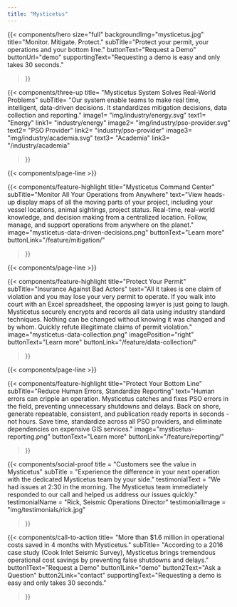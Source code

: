 ```yaml
---
title: "Mysticetus"
---
```


{{< components/hero
	size="full"
	backgroundImg="mysticetus.jpg"
	title="Monitor. Mitigate. Protect."
	subTitle="Protect your permit, your operations and your bottom line."
	buttonText="Request a Demo"
	buttonUrl="demo"
	supportingText="Requesting a demo is easy and only takes 30 seconds."
>}}

<!-- 
NOTE: We can use these icons for free as long as we attribute the artist(s) (see footer below copyright)
Icons:
	- Energy: https://www.flaticon.com/free-icon/wind-energy_1400311
	- PSO Provider: https://www.flaticon.com/free-icon/destination_854881
	- Academia: https://www.flaticon.com/free-icon/book_854861
-->
{{< components/three-up
	title= "Mysticetus System Solves Real-World Problems"
	subTitle= "Our system enable teams to make real time, intelligent, data-driven decisions. It standardizes mitigation decisions, data collection and reporting."
	image1= "img/industry/energy.svg"
	text1= "Energy"
	link1= "industry/energy"
	image2= "img/industry/pso-provider.svg"
	text2= "PSO Provider"
	link2= "industry/pso-provider"
	image3= "img/industry/academia.svg"
	text3= "Academia"
	link3= "/industry/academia"
>}}

{{< components/page-line >}}

{{< components/feature-highlight
	title="Mysticetus Command Center"
	subTitle="Monitor All Your Operations from Anywhere"
	text="View heads-up display maps of all the moving parts of your project, including your vessel locations, animal sightings, project status. Real-time, real-world knowledge, and decision making from a centralized location. Follow, manage, and support operations from anywhere on the planet."
	image="mysticetus-data-driven-decisions.png"
	buttonText="Learn more"
	buttonLink="/feature/mitigation/"
>}}

{{< components/page-line >}}

{{< components/feature-highlight
	title="Protect Your Permit"
	subTitle="Insurance Against Bad Actors"
	text="All it takes is one claim of violation and you may lose your very permit to operate. If you walk into court with an Excel spreadsheet, the opposing lawyer is just going to laugh. Mysticetus securely encrypts and records all data using industry standard techniques. Nothing can be changed without knowing it was changed and by whom. Quickly refute illegitimate claims of permit violation."
	image="mysticetus-data-collection.png"
	imagePosition="right"
	buttonText="Learn more"
	buttonLink="/feature/data-collection/"
>}}

{{< components/page-line >}}

{{< components/feature-highlight
	title="Protect Your Bottom Line"
	subTitle="Reduce Human Errors, Standardize Reporting"
	text="Human errors can cripple an operation. Mysticetus catches and fixes PSO errors in the field, preventing unnecessary shutdowns and delays. Back on shore, generate repeatable, consistent, and publication ready reports in seconds - not hours. Save time, standardize across all PSO providers, and eliminate dependencies on expensive GIS services."
	image="mysticetus-reporting.png"
	buttonText="Learn more"
	buttonLink="/feature/reporting/"
>}}

{{< components/social-proof 
	title = "Customers see the value in Mysticetus"
	subTitle = "Experience the difference in your next operation with the dedicated Mysticetus team by your side."
	testimonialText = "We had  issues at 2:30 in the morning. The Mysticetus team immediately responded to our call and helped us address our issues quickly."
	testimonialName = "Rick, Seismic Operations Director"
	testimonialImage = "img/testimonials/rick.jpg"
>}}

{{< components/call-to-action
	title= "More than $1.6 million in operational costs saved in 4 months with Mysticetus."
	subTitle= "According to a 2016 case study (Cook Inlet Seismic Survey), Mysticetus brings tremendous operational cost savings by preventing false shutdowns and delays."
	button1Text="Request a Demo"
	button1Link="demo"
	button2Text="Ask a Question"
	button2Link="contact"
	supportingText="Requesting a demo is easy and only takes 30 seconds."
>}}

